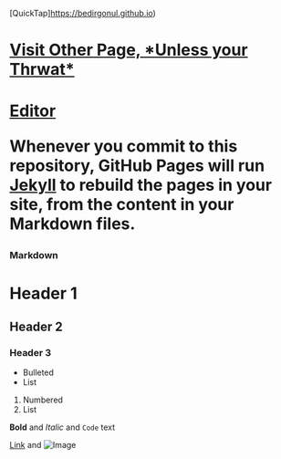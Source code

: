 [QuickTap]https://bedirgonul.github.io)

<html>
<body>

<h1><a href="https://bedirgonul.github.io/layout.html">Visit Other Page, *Unless your Thrwat*</a><h1>




[Editor](https://github.com/BedirGonul/BedirGonul.github.io/edit/main/README.md)

Whenever you commit to this repository, GitHub Pages will run [Jekyll](https://jekyllrb.com/) to rebuild the pages in your site, from the content in your Markdown files.

### Markdown

# Header 1
## Header 2
### Header 3

- Bulleted
- List

1. Numbered
2. List

**Bold** and _Italic_ and `Code` text

[Link](url) and ![Image](src)
```
